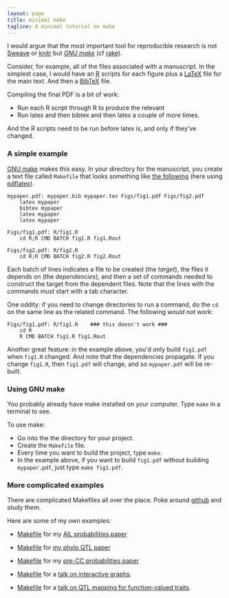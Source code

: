 ```yaml
---
layout: page
title: minimal make
tagline: A minimal tutorial on make
---
```


I would argue that the most important tool for reproducible research
is not [Sweave](http://www.stat.uni-muenchen.de/~leisch/Sweave/) or 
[knitr](http://yihui.name/knitr/) but
*[GNU make](http://www.gnu.org/software/make)* (cf
[rake](http://rake.rubyforge.org)).

Consider, for example, all of the files associated with a manuscript.
In the simplest case, I would have an [R](http://r-project.org)
scripts for each figure plus a [LaTeX](http://www.latex-project.org)
file for the main text.  And then a [BibTeX](http://www.bibtex.org)
file.

Compiling the final PDF is a bit of work: 

- Run each R script through R to produce the relevant
- Run latex and then bibtex and then latex a couple of more times.

And the R scripts need to be run before latex is, and only if they've
changed.

### A simple example

[GNU make](http://www.gnu.org/software/make) makes this easy.  In your
directory for the manuscript, you create a text file called `Makefile`
that looks something like [the following](assets/Makefile) (here using
[pdflatex](http://www.tug.org/applications/pdftex/)).

    mypaper.pdf: mypaper.bib mypaper.tex Figs/fig1.pdf Figs/fig2.pdf
    	latex mypaper
    	bibtex mypaper
    	latex mypaper
    	latex mypaper

    Figs/fig1.pdf: R/fig1.R
    	cd R;R CMD BATCH fig1.R fig1.Rout

    Figs/fig2.pdf: R/fig2.R
    	cd R;R CMD BATCH fig2.R fig2.Rout

Each batch of lines indicates a file to be created (the _target_), the files it
depends on (the _dependencies_), and then a set of commands needed to
construct the target from the dependent files.  Note that the lines
with the commands _must_ start with a tab character.  

One oddity: if you need to change directories to run a command, do
the `cd` on the same line as the related command.  The following
_*would not work*_:

    Figs/fig1.pdf: R/fig1.R    ### this doesn't work ###
    	cd R
    	R CMD BATCH fig1.R fig1.Rout

Another great feature: in the example above, you'd only build
`fig1.pdf` when `fig1.R` changed.  And note that the dependencies
propagate.  If you change `fig1.R`, then `fig1.pdf` will change, and
so `mypaper.pdf` will be re-built.

### Using GNU make

You probably already have make installed on your computer.  Type
`make` in a terminal to see.

To use make:

- Go into the the directory for your project.
- Create the `Makefile` file.
- Every time you want to build the project, type `make`.
- In the example above, if you want to build `fig1.pdf` without
  building `mypaper.pdf`, just type `make fig1.pdf`.

### More complicated examples

There are complicated Makefiles all over the place.  Poke around
[github](http://github.com) and study them.

Here are some of my own examples:

- [Makefile](https://github.com/kbroman/ailProbPaper/blob/master/Makefile)
  for my [AIL probabilities paper](http://www.g3journal.org/content/2/2/199.long)

- [Makefile](https://github.com/kbroman/phyloQTLpaper/blob/master/Makefile)
  for
  [my phylo QTL paper](http://www.genetics.org/content/192/1/267.full)
  
- [Makefile](https://github.com/kbroman/preCCProbPaper/blob/master/Makefile)
  for my
  [pre-CC probabilities paper](http://www.genetics.org/content/190/2/403.full)

- [Makefile](https://github.com/kbroman/Talk_InteractiveGraphs1/blob/master/Makefile) 
  for a [talk on interactive graphs](http://www.biostat.wisc.edu/~kbroman/talks/InteractiveGraphs/).

- [Makefile](https://github.com/kbroman/Talk_FunQTL/blob/master/Makefile)
  for a [talk on QTL mapping for function-valued traits](http://www.biostat.wisc.edu/~kbroman/talks/FunQTL/).
